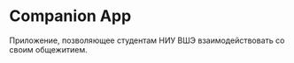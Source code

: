 
# Companion App

Приложение, позволяющее студентам НИУ ВШЭ взаимодействовать со своим общежитием.

